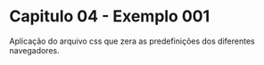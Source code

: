 # Capitulo 04 - Exemplo 001
 Aplicação do arquivo css que zera as predefinições  dos diferentes navegadores.